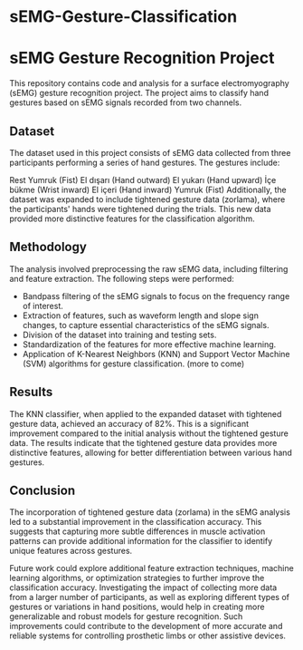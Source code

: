 # sEMG-Gesture-Classification


# sEMG Gesture Recognition Project

This repository contains code and analysis for a surface electromyography (sEMG) gesture recognition project. The project aims to classify hand gestures based on sEMG signals recorded from two channels.

## Dataset
The dataset used in this project consists of sEMG data collected from three participants performing a series of hand gestures. The gestures include:

Rest
Yumruk (Fist)
El dışarı (Hand outward)
El yukarı (Hand upward)
İçe bükme (Wrist inward)
El içeri (Hand inward)
Yumruk (Fist)
Additionally, the dataset was expanded to include tightened gesture data (zorlama), where the participants' hands were tightened during the trials. This new data provided more distinctive features for the classification algorithm.

## Methodology
The analysis involved preprocessing the raw sEMG data, including filtering and feature extraction. The following steps were performed:

- Bandpass filtering of the sEMG signals to focus on the frequency range of interest.
- Extraction of features, such as waveform length and slope sign changes, to capture essential characteristics of the sEMG signals.
- Division of the dataset into training and testing sets.
- Standardization of the features for more effective machine learning.
- Application of K-Nearest Neighbors (KNN) and Support Vector Machine (SVM) algorithms for gesture classification. (more to come)

## Results
The KNN classifier, when applied to the expanded dataset with tightened gesture data, achieved an accuracy of 82%. This is a significant improvement compared to the initial analysis without the tightened gesture data. The results indicate that the tightened gesture data provides more distinctive features, allowing for better differentiation between various hand gestures.

## Conclusion
The incorporation of tightened gesture data (zorlama) in the sEMG analysis led to a substantial improvement in the classification accuracy. This suggests that capturing more subtle differences in muscle activation patterns can provide additional information for the classifier to identify unique features across gestures.

Future work could explore additional feature extraction techniques, machine learning algorithms, or optimization strategies to further improve the classification accuracy. Investigating the impact of collecting more data from a larger number of participants, as well as exploring different types of gestures or variations in hand positions, would help in creating more generalizable and robust models for gesture recognition. Such improvements could contribute to the development of more accurate and reliable systems for controlling prosthetic limbs or other assistive devices.

